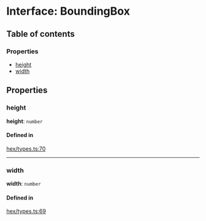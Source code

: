 # Interface: BoundingBox

## Table of contents

### Properties

- [height](BoundingBox.md#height)
- [width](BoundingBox.md#width)

## Properties

### <a id="height" name="height"></a> height

 **height**: `number`

#### Defined in

[hex/types.ts:70](https://github.com/flauwekeul/honeycomb/blob/5534b53/src/hex/types.ts#L70)

___

### <a id="width" name="width"></a> width

 **width**: `number`

#### Defined in

[hex/types.ts:69](https://github.com/flauwekeul/honeycomb/blob/5534b53/src/hex/types.ts#L69)
